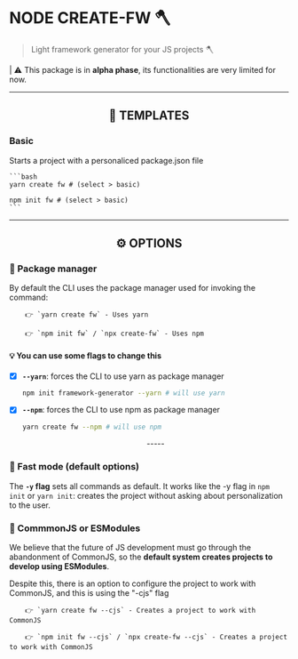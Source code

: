 # NODE CREATE-FW 🪓

> Light framework generator for your JS projects 🪓

| ⚠ This package is in **alpha phase**, its functionalities are very limited for now.

---

<h2 align="center"> 🦴 TEMPLATES </h2>

### Basic

Starts a project with a personaliced package.json file

    ```bash
    yarn create fw # (select > basic)

    npm init fw # (select > basic)
    ```

---

<h2 align="center"> ⚙ OPTIONS </h2>

### 🧰 Package manager

By default the CLI uses the package manager used for invoking the command:

        👉 `yarn create fw` - Uses yarn

        👉 `npm init fw` / `npx create-fw` - Uses npm

#### 💡 You can use some flags to change this

- [x] **`--yarn`**: forces the CLI to use yarn as package manager

  ```bash
  npm init framework-generator --yarn # will use yarn
  ```

- [x] **`--npm`**: forces the CLI to use npm as package manager

  ```bash
  yarn create fw --npm # will use npm
  ```

  <p align="center">-----</p>

### 💨 Fast mode (default options)

The **`-y` flag** sets all commands as default. It works like the -y flag in `npm init` or `yarn init`: creates the project without asking about personalization to the user.

### 🧰 CommmonJS or ESModules

We believe that the future of JS development must go through the abandonment of CommonJS, so the **default system creates projects to develop using ESModules**.

Despite this, there is an option to configure the project to work with CommonJS, and this is using the "-cjs" flag

        👉 `yarn create fw --cjs` - Creates a project to work with CommonJS

        👉 `npm init fw --cjs` / `npx create-fw --cjs` - Creates a project to work with CommonJS
